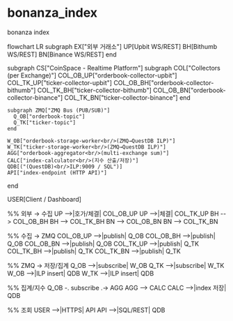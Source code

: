 # bonanza_index
bonanza index


flowchart LR
  subgraph EX["외부 거래소"]
    UP[Upbit WS/REST]
    BH[Bithumb WS/REST]
    BN[Binance WS/REST]
  end

  subgraph CS["CoinSpace - Realtime Platform"]
    subgraph COL["Collectors (per Exchange)"]
      COL_OB_UP["orderbook-collector-upbit"]
      COL_TK_UP["ticker-collector-upbit"]
      COL_OB_BH["orderbook-collector-bithumb"]
      COL_TK_BH["ticker-collector-bithumb"]
      COL_OB_BN["orderbook-collector-binance"]
      COL_TK_BN["ticker-collector-binance"]
    end

    subgraph ZMQ["ZMQ Bus (PUB/SUB)"]
      Q_OB["orderbook-topic"]
      Q_TK["ticker-topic"]
    end

    W_OB["orderbook-storage-worker<br/>(ZMQ→QuestDB ILP)"]
    W_TK["ticker-storage-worker<br/>(ZMQ→QuestDB ILP)"]
    AGG["orderbook-aggregator<br/>(multi-exchange sum)"]
    CALC["index-calculator<br/>(지수 산출/저장)"]
    QDB[("(QuestDB)<br/>ILP:9009 / SQL")]
    API["index-endpoint (HTTP API)"]
  end

  USER[Client / Dashboard]

  %% 외부 → 수집
  UP -->|호가/체결| COL_OB_UP
  UP -->|체결| COL_TK_UP
  BH --> COL_OB_BH
  BH --> COL_TK_BH
  BN --> COL_OB_BN
  BN --> COL_TK_BN

  %% 수집 → ZMQ
  COL_OB_UP -->|publish| Q_OB
  COL_OB_BH -->|publish| Q_OB
  COL_OB_BN -->|publish| Q_OB
  COL_TK_UP -->|publish| Q_TK
  COL_TK_BH -->|publish| Q_TK
  COL_TK_BN -->|publish| Q_TK

  %% ZMQ → 저장/집계
  Q_OB -->|subscribe| W_OB
  Q_TK -->|subscribe| W_TK
  W_OB -->|ILP insert| QDB
  W_TK -->|ILP insert| QDB

  %% 집계/지수
  Q_OB -. subscribe .-> AGG
  AGG --> CALC
  CALC -->|index 저장| QDB

  %% 조회
  USER -->|HTTPS| API
  API -->|SQL/REST| QDB
